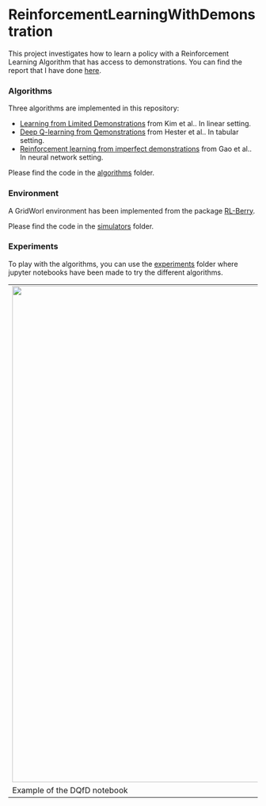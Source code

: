# ReinforcementLearningWithDemonstration

This project investigates how to learn a policy with a Reinforcement Learning Algorithm that has access to demonstrations. You can find the report that I have done [here](./ActiveLearningFromDemonstrations.pdf).

### Algorithms
Three algorithms are implemented in this repository:
- [Learning from Limited Demonstrations](http://ncfrn.mcgill.ca/members/pubs/kimnips13.pdf) from Kim et al.. In linear setting.
- [Deep Q-learning from Qemonstrations](https://arxiv.org/pdf/1704.03732.pdf) from Hester et al.. In tabular setting.
- [Reinforcement learning from imperfect demonstrations](https://arxiv.org/pdf/1802.05313.pdf) from Gao et al.. In neural network setting.

Please find the code in the [algorithms](./algorithms) folder.

### Environment
A GridWorl environment has been implemented from the package [RL-Berry](https://github.com/rlberry-py/rlberry).

Please find the code in the [simulators](./simulators) folder.

### Experiments
To play with the algorithms, you can use the [experiments](./experiments) folder where jupyter notebooks have been made to try the different algorithms.

<table style="width:100%; table-layout:fixed;">
	<tr>
		<td><img width="1000px" src="gifs/DQfD_demo.gif"></td>
	</tr>
	<tr>
		<td>Example of the DQfD notebook</td>
	</tr>
</table>
